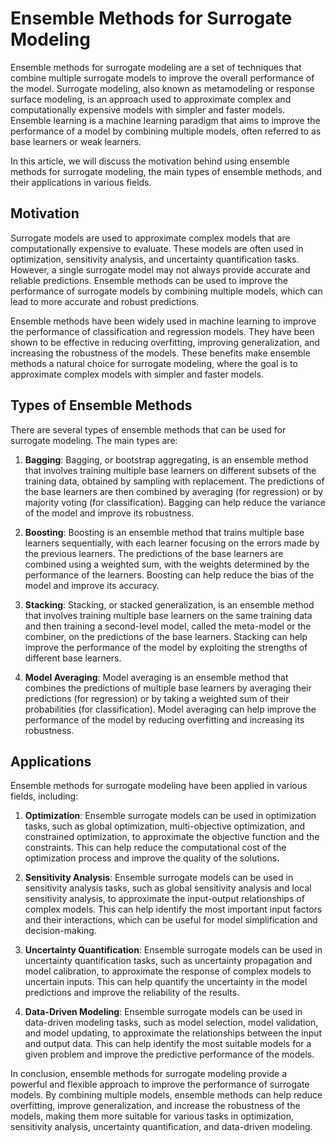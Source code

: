 # Ensemble Methods for Surrogate Modeling

Ensemble methods for surrogate modeling are a set of techniques that combine multiple surrogate models to improve the overall performance of the model. Surrogate modeling, also known as metamodeling or response surface modeling, is an approach used to approximate complex and computationally expensive models with simpler and faster models. Ensemble learning is a machine learning paradigm that aims to improve the performance of a model by combining multiple models, often referred to as base learners or weak learners.

In this article, we will discuss the motivation behind using ensemble methods for surrogate modeling, the main types of ensemble methods, and their applications in various fields.

## Motivation

Surrogate models are used to approximate complex models that are computationally expensive to evaluate. These models are often used in optimization, sensitivity analysis, and uncertainty quantification tasks. However, a single surrogate model may not always provide accurate and reliable predictions. Ensemble methods can be used to improve the performance of surrogate models by combining multiple models, which can lead to more accurate and robust predictions.

Ensemble methods have been widely used in machine learning to improve the performance of classification and regression models. They have been shown to be effective in reducing overfitting, improving generalization, and increasing the robustness of the models. These benefits make ensemble methods a natural choice for surrogate modeling, where the goal is to approximate complex models with simpler and faster models.

## Types of Ensemble Methods

There are several types of ensemble methods that can be used for surrogate modeling. The main types are:

1. **Bagging**: Bagging, or bootstrap aggregating, is an ensemble method that involves training multiple base learners on different subsets of the training data, obtained by sampling with replacement. The predictions of the base learners are then combined by averaging (for regression) or by majority voting (for classification). Bagging can help reduce the variance of the model and improve its robustness.

2. **Boosting**: Boosting is an ensemble method that trains multiple base learners sequentially, with each learner focusing on the errors made by the previous learners. The predictions of the base learners are combined using a weighted sum, with the weights determined by the performance of the learners. Boosting can help reduce the bias of the model and improve its accuracy.

3. **Stacking**: Stacking, or stacked generalization, is an ensemble method that involves training multiple base learners on the same training data and then training a second-level model, called the meta-model or the combiner, on the predictions of the base learners. Stacking can help improve the performance of the model by exploiting the strengths of different base learners.

4. **Model Averaging**: Model averaging is an ensemble method that combines the predictions of multiple base learners by averaging their predictions (for regression) or by taking a weighted sum of their probabilities (for classification). Model averaging can help improve the performance of the model by reducing overfitting and increasing its robustness.

## Applications

Ensemble methods for surrogate modeling have been applied in various fields, including:

1. **Optimization**: Ensemble surrogate models can be used in optimization tasks, such as global optimization, multi-objective optimization, and constrained optimization, to approximate the objective function and the constraints. This can help reduce the computational cost of the optimization process and improve the quality of the solutions.

2. **Sensitivity Analysis**: Ensemble surrogate models can be used in sensitivity analysis tasks, such as global sensitivity analysis and local sensitivity analysis, to approximate the input-output relationships of complex models. This can help identify the most important input factors and their interactions, which can be useful for model simplification and decision-making.

3. **Uncertainty Quantification**: Ensemble surrogate models can be used in uncertainty quantification tasks, such as uncertainty propagation and model calibration, to approximate the response of complex models to uncertain inputs. This can help quantify the uncertainty in the model predictions and improve the reliability of the results.

4. **Data-Driven Modeling**: Ensemble surrogate models can be used in data-driven modeling tasks, such as model selection, model validation, and model updating, to approximate the relationships between the input and output data. This can help identify the most suitable models for a given problem and improve the predictive performance of the models.

In conclusion, ensemble methods for surrogate modeling provide a powerful and flexible approach to improve the performance of surrogate models. By combining multiple models, ensemble methods can help reduce overfitting, improve generalization, and increase the robustness of the models, making them more suitable for various tasks in optimization, sensitivity analysis, uncertainty quantification, and data-driven modeling.
